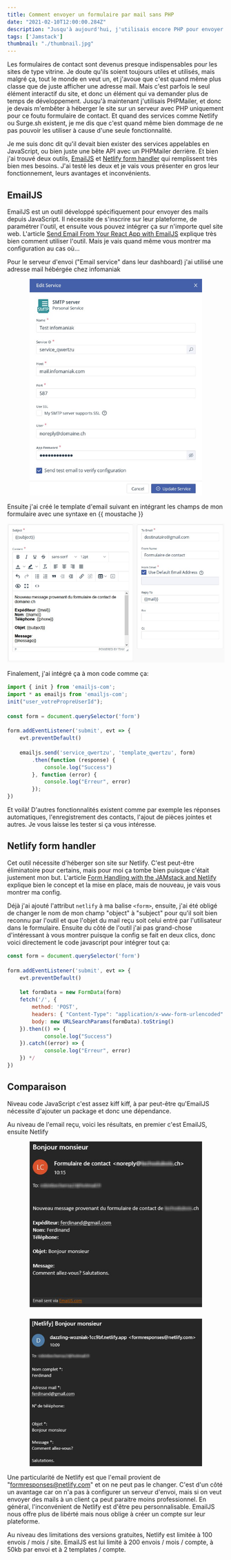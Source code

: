 ```yaml
---
title: Comment envoyer un formulaire par mail sans PHP
date: "2021-02-10T12:00:00.284Z"
description: "Jusqu'à aujourd'hui, j'utilisais encore PHP pour envoyer des mails depuis mes sites web. Mais j'en avais marre de devoir utiliser un serveur PHP uniquement pour cette fonctionnalité. Alors j'ai trouvé et testé deux outils remédiant à ce problème: EmailJS et Netlify form handling"
tags: ['Jamstack']
thumbnail: "./thumbnail.jpg"
---
```


Les formulaires de contact sont devenus presque indispensables pour les sites de type vitrine. Je doute qu'ils soient toujours utiles et utilisés, mais malgré ça, tout le monde en veut un, et j'avoue que c'est quand même plus classe que de juste afficher une adresse mail. Mais c'est parfois le seul élément interactif du site, et donc un élément qui va demander plus de temps de développement. Jusqu'à maintenant j'utilisais PHPMailer, et donc je devais m'embêter à héberger le site sur un serveur avec PHP uniquement pour ce foutu formulaire de contact. Et quand des services comme Netlify ou Surge.sh existent, je me dis que c'est quand même bien dommage de ne pas pouvoir les utiliser à cause d'une seule fonctionnalité.

Je me suis donc dit qu'il devait bien exister des services appelables en JavaScript, ou bien juste une bête API avec un PHPMailer derrière. Et bien j'ai trouvé deux outils, [EmailJS](https://www.emailjs.com/) et [Netlify form handler](https://www.netlify.com/blog/2017/09/19/form-handling-with-the-jamstack-and-netlify) qui remplissent très bien mes besoins. J'ai testé les deux et je vais vous présenter en gros leur fonctionnement, leurs avantages et inconvénients.

## EmailJS

EmailJS est un outil développé spécifiquement pour envoyer des mails depuis JavaScript. Il nécessite de s'inscrire sur leur plateforme, de paramétrer l'outil, et ensuite vous pouvez intégrer ça sur n'importe quel site web. L'article [Send Email From Your React App with EmailJS](https://medium.com/javascript-in-plain-english/email-from-your-react-project-w-emailjs-d6af68fa5c17) explique très bien comment utiliser l'outil. Mais je vais quand même vous montrer ma configuration au cas où...

Pour le serveur d'envoi ("Email service" dans leur dashboard) j'ai utilisé une adresse mail hébérgée chez infomaniak

<div style="max-width: 25rem; margin: auto">
    <img src="./config_email_service.jpg"/>
</div>

Ensuite j'ai créé le template d'email suivant en intégrant les champs de mon formulaire avec une syntaxe en {{ moustache }}

![config_email_template](./config_email_template.jpg)

Finalement, j'ai intégré ça à mon code comme ça:

```javascript
import { init } from 'emailjs-com';
import * as emailjs from 'emailjs-com';
init("user_votrePropreUserId");

const form = document.querySelector('form')

form.addEventListener('submit', evt => {
    evt.preventDefault()

    emailjs.send('service_qwertzu', 'template_qwertzu', form)
        .then(function (response) {
        	console.log("Success")
        }, function (error) {
        	console.log("Erreur", error)
        });
})
```

Et voilà! D'autres fonctionnalités existent comme par exemple les réponses automatiques, l'enregistrement des contacts, l'ajout de pièces jointes et autres. Je vous laisse les tester si ça vous intéresse.

## Netlify form handler

Cet outil nécessite d'héberger son site sur Netlify. C'est peut-être éliminatoire pour certains, mais pour moi ça tombe bien puisque c'était justement mon but. L'article [Form Handling with the JAMstack and Netlify ](https://www.netlify.com/blog/2017/09/19/form-handling-with-the-jamstack-and-netlify/) explique bien le concept et la mise en place, mais de nouveau, je vais vous montrer ma config.

Déjà j'ai ajouté l'attribut `netlify` à ma balise `<form>`, ensuite, j'ai été obligé de changer le nom de mon champ "object" à "subject" pour qu'il soit bien reconnu par l'outil et que l'objet du mail reçu soit celui entré par l'utilisateur dans le formulaire. Ensuite du côté de l'outil j'ai pas grand-chose d'intéressant à vous montrer puisque la config se fait en deux clics, donc voici directement le code javascript pour intégrer tout ça:

```javascript
const form = document.querySelector('form')

form.addEventListener('submit', evt => {
    evt.preventDefault()

    let formData = new FormData(form)
    fetch('/', {
        method: 'POST',
        headers: { "Content-Type": "application/x-www-form-urlencoded" },
        body: new URLSearchParams(formData).toString()
    }).then(() => {
        	console.log("Success")
    }).catch((error) => {
        	console.log("Erreur", error)
    }) */
})
```

## Comparaison

Niveau code JavaScript c'est assez kiff kiff, à par peut-être qu'EmailJS nécessite d'ajouter un package et donc une dépendance.

Au niveau de l'email reçu, voici les résultats, en premier c'est EmailJS, ensuite Netlify

<div style = "display: flex; flex-wrap: wrap; justify-content: space-around;">
  <div style = "flex-basis: 25rem; margin-bottom : 1.5rem;">
      <img src="./EmailJSMail.jpg"/>
  </div>
  <div style = "flex-basis: 25rem;">
      <img src="./netlifyMail.jpg"/>
  </div>
</div>

Une particularité de Netlify est que l'email provient de "formresponses@netlify.com" et on ne peut pas le changer. C'est d'un côté un avantage car on n'a pas à configurer un serveur d'envoi, mais si on veut envoyer des mails à un client ça peut paraitre moins professionnel. En général, l'inconvénient de Netlify est d'être peu personnalisable. EmailJS nous offre plus de libérté mais nous oblige à créer un compte sur leur plateforme.

Au niveau des limitations des versions gratuites, Netlify est limitée à 100 envois / mois / site. EmailJS est lui limité à 200 envois / mois / compte, à 50kb par envoi et à 2 templates / compte.